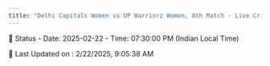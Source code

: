 ```yaml
---
title: "Delhi Capitals Women vs UP Warriorz Women, 8th Match - Live Cricket Score"
--- 
```


📑 Status - Date: 2025-02-22 - Time: 07:30:00 PM (Indian Local Time)

📝 Last Updated on : 2/22/2025, 9:05:38 AM  

